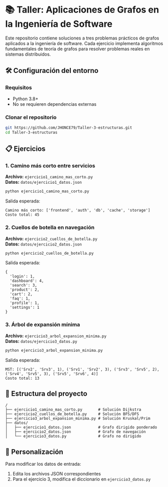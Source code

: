# 📚 Taller: Aplicaciones de Grafos en la Ingeniería de Software

Este repositorio contiene soluciones a tres problemas prácticos de grafos aplicados a la ingeniería de software. Cada ejercicio implementa algoritmos fundamentales de teoría de grafos para resolver problemas reales en sistemas distribuidos.

## 🛠️ Configuración del entorno

### Requisitos
- Python 3.8+
- No se requieren dependencias externas

### Clonar el repositorio
```bash
git https://github.com/JHONCE79/Taller-3-estructuras.git
cd Taller-3-estructuras
```

## 📋 Ejercicios

### 1. Camino más corto entre servicios
**Archivo:** `ejercicio1_camino_mas_corto.py`  
**Datos:** `datos/ejercicio1_datos.json`

```bash
python ejercicio1_camino_mas_corto.py
```
Salida esperada:
```
Camino más corto: ['frontend', 'auth', 'db', 'cache', 'storage']
Costo total: 45
```

### 2. Cuellos de botella en navegación
**Archivo:** `ejercicio2_cuellos_de_botella.py`  
**Datos:** `datos/ejercicio2_datos.json`

```bash
python ejercicio2_cuellos_de_botella.py
```
Salida esperada:
```
{
  'login': 1,
  'dashboard': 4,
  'search': 3,
  'product': 2,
  'cart': 2,
  'faq': 1,
  'profile': 1,
  'settings': 1
}
```

### 3. Árbol de expansión mínima
**Archivo:** `ejercicio3_arbol_expansion_minima.py`  
**Datos:** `datos/ejercicio3_datos.py`

```bash
python ejercicio3_arbol_expansion_minima.py
```
Salida esperada:
```
MST: [('Srv2', 'Srv3', 1), ('Srv1', 'Srv2', 3), ('Srv3', 'Srv5', 2), ('Srv4', 'Srv5', 3), ('Srv5', 'Srv6', 4)]
Costo total: 13
```



## 📂 Estructura del proyecto
```
/
├── ejercicio1_camino_mas_corto.py       # Solución Dijkstra
├── ejercicio2_cuellos_de_botella.py     # Solución BFS/DFS
├── ejercicio3_arbol_expansion_minima.py # Solución Kruskal/Prim
├── datos/
│   ├── ejercicio1_datos.json            # Grafo dirigido ponderado
│   ├── ejercicio2_datos.json            # Grafo de navegación
│   └── ejercicio3_datos.py              # Grafo no dirigido

```

## 📝 Personalización
Para modificar los datos de entrada:
1. Edita los archivos JSON correspondientes
2. Para el ejercicio 3, modifica el diccionario en `ejercicio3_datos.py`

